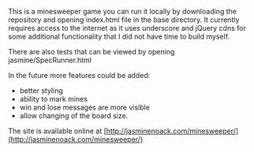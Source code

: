 This is a minesweeper game you can run it locally by downloading the repository and opening index.html file in the base directory. It currently requires access to the internet as it uses underscore and jQuery cdns for some additional functionality that I did not have time to build myself.

There are also tests that can be viewed by opening jasmine/SpecRunner.html

In the future more features could be added:
- better styling
- ability to mark mines
- win and lose messages are more visible
- allow changing of the board size.


The site is available online at [http://jasminenoack.com/minesweeper/](http://jasminenoack.com/minesweeper/)
